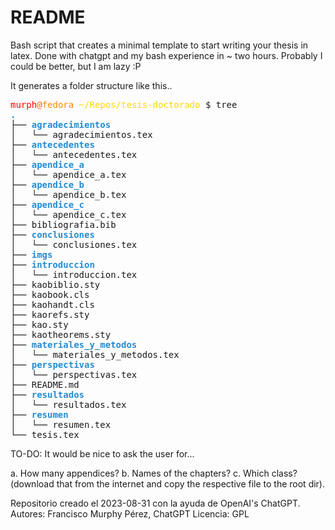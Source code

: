 # README

Bash script that creates a minimal template to start writing your thesis in latex.
Done with chatgpt and my bash experience in ~ two hours. Probably I could be better, but I am lazy :P

It generates a folder structure like this..

<pre><span style="color:#FF0000">murph</span><span style="color:#FF5F00">@</span><span style="color:#FF8700">fedora </span><span style="color:#FFD700">~/Repos/tesis-doctorado </span>$ tree
<span style="color:#268BD2"><b>.</b></span>
├── <span style="color:#268BD2"><b>agradecimientos</b></span>
│   └── agradecimientos.tex
├── <span style="color:#268BD2"><b>antecedentes</b></span>
│   └── antecedentes.tex
├── <span style="color:#268BD2"><b>apendice_a</b></span>
│   └── apendice_a.tex
├── <span style="color:#268BD2"><b>apendice_b</b></span>
│   └── apendice_b.tex
├── <span style="color:#268BD2"><b>apendice_c</b></span>
│   └── apendice_c.tex
├── bibliografia.bib
├── <span style="color:#268BD2"><b>conclusiones</b></span>
│   └── conclusiones.tex
├── <span style="color:#268BD2"><b>imgs</b></span>
├── <span style="color:#268BD2"><b>introduccion</b></span>
│   └── introduccion.tex
├── kaobiblio.sty
├── kaobook.cls
├── kaohandt.cls
├── kaorefs.sty
├── kao.sty
├── kaotheorems.sty
├── <span style="color:#268BD2"><b>materiales_y_metodos</b></span>
│   └── materiales_y_metodos.tex
├── <span style="color:#268BD2"><b>perspectivas</b></span>
│   └── perspectivas.tex
├── README.md
├── <span style="color:#268BD2"><b>resultados</b></span>
│   └── resultados.tex
├── <span style="color:#268BD2"><b>resumen</b></span>
│   └── resumen.tex
└── tesis.tex
</pre>

TO-DO:
It would be nice to ask the user for...

a. How many appendices?
b. Names of the chapters?
c. Which class? (download that from the internet and copy the respective file to the root dir).

Repositorio creado el 2023-08-31 con la ayuda de OpenAI's ChatGPT.
Autores: Francisco Murphy Pérez, ChatGPT
Licencia: GPL


